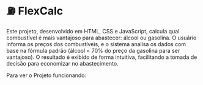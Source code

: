 # ⛽ FlexCalc

Este projeto, desenvolvido em HTML, CSS e JavaScript, calcula qual combustível é mais vantajoso para abastecer: álcool ou gasolina. 
O usuário informa os preços dos combustíveis, e o sistema analisa os dados com base na fórmula padrão (álcool < 70% do preço da gasolina para ser vantajoso). 
O resultado é exibido de forma intuitiva, facilitando a tomada de decisão para economizar no abastecimento.

Para ver o Projeto funcionando: 
